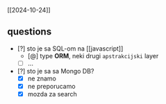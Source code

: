 [[2024-10-24]]

## questions

- [?] sto je sa SQL-om na [[javascript]]
	- [@] type **ORM**, neki drugi `apstrakcijski` layer
	- [ ] ...
- [?] sto je sa sa Mongo DB?
	- [x] ne znamo
	- [x] ne preporucamo
	- [x] mozda za search 
